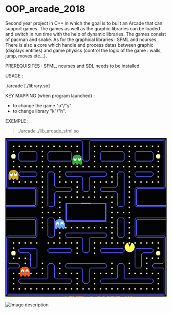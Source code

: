 # OOP_arcade_2018
Second year project in C++ in which the goal is to built an Arcade that can support games. The games as well as the graphic libraries can be loaded and switch in run time with the help of dynamic libraries. The games consist of pacman and snake. As for the graphical libraries : SFML and ncurses. There is also a core which handle and process datas between graphic (displays entities) and game physics (control the logic of the game : walls, jump, moves etc...).

PREREQUISITES : SFML, ncurses and SDL needs to be installed.

USAGE :

./arcade [./library.so]

KEY MAPPING (when program launched) :

- to change the game "u"/"y".
- to change library "k"/"h".

EXEMPLE :

> ./arcade ./lib_arcade_sfml.so

![Image description](PacmanCover.jpg)

![Image description](SnakeCover.jpg)
